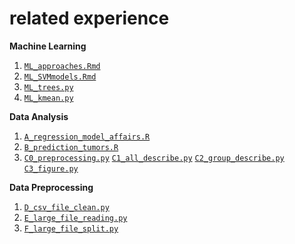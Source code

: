#  related experience

**Machine Learning**
1.  [`ML_approaches.Rmd`](https://github.com/cyac15/new/blob/master/ML_approaches.Rmd)
2.  [`ML_SVMmodels.Rmd`](https://github.com/cyac15/new/blob/master/ML_SVMmodels.Rmd)
3.  [`ML_trees.py`](https://github.com/cyac15/new/blob/master/ML_trees.py)
4.  [`ML_kmean.py`](https://github.com/cyac15/new/blob/master/ML_kmean.py)

**Data Analysis**
1.  [`A_regression_model_affairs.R`](https://github.com/cyac15/new/blob/master/A_regression_model_affairs.R)
2.  [`B_prediction_tumors.R`](https://github.com/cyac15/new/blob/master/B_prediction_tumors.R)
3.  [`C0_preprocessing.py`](https://github.com/cyac15/new/blob/master/C0_preprocessing.py)
    [`C1_all_describe.py`](https://github.com/cyac15/new/blob/master/C1_all_describe.py)
    [`C2_group_describe.py`](https://github.com/cyac15/new/blob/master/C2_group_describe.py)   
    [`C3_figure.py`](https://github.com/cyac15/new/blob/master/C3_figure.py)

**Data Preprocessing**
1.  [`D_csv_file_clean.py`](https://github.com/cyac15/new/blob/master/D_csv_file_clean.py)
2.  [`E_large_file_reading.py`](https://github.com/cyac15/new/blob/master/E_large_file_reading.py)
3.  [`F_large_file_split.py`](https://github.com/cyac15/new/blob/master/F_large_file_split.py)
